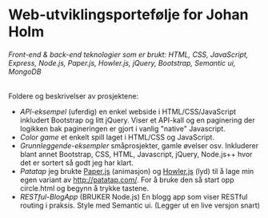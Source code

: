 # Web-utviklingsportefølje for Johan Holm
###### *Front-end & back-end teknologier som er brukt:* HTML, CSS, JavaScript, Express, Node.js, Paper.js, Howler.js, jQuery, Bootstrap, Semantic ui, MongoDB

Foldere og beskrivelser av prosjektene:

* *API-eksempel*  (uferdig) en enkel webside i HTML/CSS/JavaScript inkludert Bootstrap og litt jQuery. Viser et API-kall og en paginering der logikken bak pagineringen er gjort i vanlig "native" Javascript.
* *Color game* et enkelt spill laget i HTML/CSS og JavaScript.
* *Grunnleggende-eksempler* småprosjekter, gamle øvelser osv. Inkluderer blant annet Bootstrap, CSS, HTML, Javascript, jQuery, Node.js++ hvor det er sortert så godt jeg har klart.
* *Patatap* jeg brukte [Paper.js](http://paperjs.org/)  (animasjon) og [Howler.js](https://howlerjs.com/) (lyd) til å lage min egen variant av <http://patatap.com/>. For å bruke den så start opp circle.html og begynn å trykke tastene.
* *RESTful-BlogApp* (BRUKER Node.js) En blogg app som viser RESTful routing i praksis. Style med Semantic ui. (Legger ut en live versjon snart)